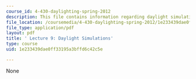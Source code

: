 ```yaml
---
course_id: 4-430-daylighting-spring-2012
description: This file contains information regarding daylight simulations.
file_location: /coursemedia/4-430-daylighting-spring-2012/1e233439dae0ff33195a3bffd6c42c5e_MIT4_430S12_lec09.pdf
file_type: application/pdf
layout: pdf
title: ' Lecture 9: Daylight Simulations'
type: course
uid: 1e233439dae0ff33195a3bffd6c42c5e

---
```

None